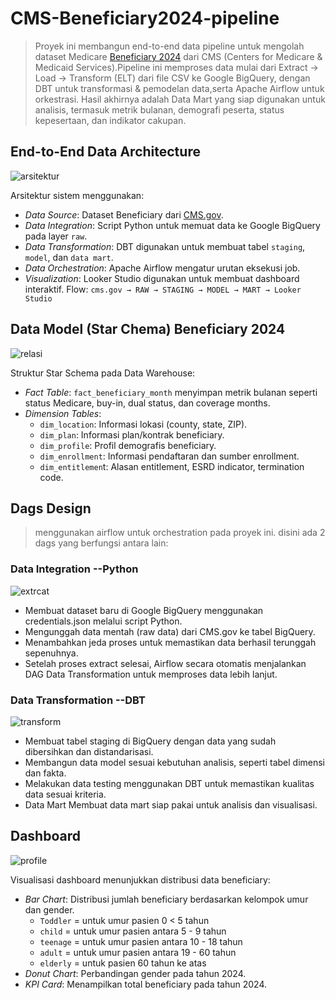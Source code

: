 # CMS-Beneficiary2024-pipeline
> Proyek ini membangun end-to-end data pipeline untuk mengolah dataset Medicare [Beneficiary 2024](https://github.com/sdg-1/healthcare-claims-analytics-project) dari CMS (Centers for Medicare & Medicaid Services).Pipeline ini memproses data mulai dari Extract → Load → Transform (ELT) dari file CSV ke Google BigQuery, dengan DBT untuk transformasi & pemodelan data,serta Apache Airflow untuk orkestrasi. Hasil akhirnya adalah Data Mart yang siap digunakan untuk analisis, termasuk metrik bulanan, demografi peserta, status kepesertaan, dan indikator cakupan.

## End-to-End Data Architecture
![arsitektur](images/arsitektur.jpg)

Arsitektur sistem menggunakan:
- *Data Source*: Dataset Beneficiary dari [CMS.gov](https://data.cms.gov/collection/synthetic-medicare-enrollment-fee-for-service-claims-and-prescription-drug-event).
- *Data Integration*: Script Python untuk memuat data ke Google BigQuery pada layer `raw`.
- *Data Transformation*: DBT digunakan untuk membuat tabel `staging`, `model`, dan `data mart`.
- *Data Orchestration*: Apache Airflow mengatur urutan eksekusi job.
- *Visualization*: Looker Studio digunakan untuk membuat dashboard interaktif.
Flow:
`cms.gov → RAW → STAGING → MODEL → MART → Looker Studio`

## Data Model (Star Chema) Beneficiary 2024
![relasi](images/relasi.jpg)

Struktur Star Schema pada Data Warehouse:
- *Fact Table*: `fact_beneficiary_month` menyimpan metrik bulanan seperti status Medicare, buy-in, dual status, dan coverage months.
- *Dimension Tables*:
    - `dim_location`: Informasi lokasi (county, state, ZIP).
    - `dim_plan`: Informasi plan/kontrak beneficiary.
    - `dim_profile`: Profil demografis beneficiary.
    - `dim_enrollment`: Informasi pendaftaran dan sumber enrollment.
    - `dim_entitlemen`t: Alasan entitlement, ESRD indicator, termination code.

## Dags Design
> menggunakan airflow untuk orchestration pada proyek ini. disini ada 2 dags yang berfungsi antara lain:
### Data Integration --Python
![extrcat](images/ektrac.png)
- Membuat dataset baru di Google BigQuery menggunakan credentials.json melalui script Python.
- Mengunggah data mentah (raw data) dari CMS.gov ke tabel BigQuery.
- Menambahkan jeda proses untuk memastikan data berhasil terunggah sepenuhnya.
- Setelah proses extract selesai, Airflow secara otomatis menjalankan DAG Data Transformation untuk memproses data lebih lanjut.

### Data Transformation --DBT
![transform](images/trans.png)
- Membuat tabel staging di BigQuery dengan data yang sudah dibersihkan dan distandarisasi.
-  Membangun data model sesuai kebutuhan analisis, seperti tabel dimensi dan fakta.
- Melakukan data testing menggunakan DBT untuk memastikan kualitas data sesuai kriteria.
- Data Mart Membuat data mart siap pakai untuk analisis dan visualisasi.


## Dashboard
![profile](images/profile.png)

Visualisasi dashboard menunjukkan distribusi data beneficiary:
- *Bar Chart*: Distribusi jumlah beneficiary berdasarkan kelompok umur dan gender.
    - `Toddler` = untuk umur pasien  0 < 5 tahun
    - `child` = untuk umur pasien antara 5 - 9 tahun
    - `teenage` = untuk umur pasien antara 10 - 18 tahun
    - `adult` = untuk umur pasien antara 19 - 60 tahun
    - `elderly` = untuk pasien 60 tahun ke atas
- *Donut Chart*: Perbandingan gender pada tahun 2024.
- *KPI Card*: Menampilkan total beneficiary pada tahun 2024.


